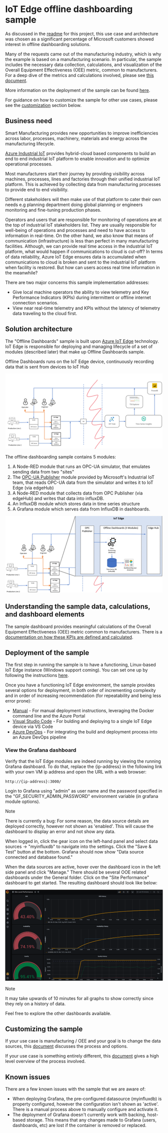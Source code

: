 # IoT Edge offline dashboarding sample

As discussed in the [readme](/readme.md) for this project, this use case and architecture was chosen as a significant percentage of Microsoft customers showed interest in offline dashboarding solutions. 

Many of the requests came out of the manufacturing industry, which is why the example is based on a manufacturing scenario. In particular, the sample includes the necessary data collection, calculations, and visualization of the Overall Equipment Effectiveness (OEE) metric, common to manufacturers. For a deep dive of the metrics and calculations involved, please see [this document](manufacturing-kpis.md).

More information on the deployment of the sample can be found [here](#deployment-of-the-sample).

For guidance on how to customize the sample for other use cases, please see the [customization](#customizing-the-sample-for-other-use-cases) section below.

## Business need

Smart Manufacturing provides new opportunities to improve inefficiencies across labor, processes, machinery, materials and energy across the manufacturing lifecycle.

[Azure Industrial IoT](https://azure.microsoft.com/en-us/overview/iot/) provides hybrid-cloud based components to build an end to end industrial IoT platform to enable innovation and to optimize operational processes.

Most manufacturers start their journey by providing visibility across machines, processes, lines and factories through their unified industrial IoT platform. This is achieved by collecting data from manufacturing processes to provide end to end visibility.

Different stakeholders will then make use of that platform to cater their own needs e.g planning department doing global planning or engineers monitoring and fine-tuning production phases.

Operators and users that are responsible for monitoring of operations are at the top of industrial IoT stakeholders list. They are usually responsible for well-being of operations and processes and need to have access to information in real-time. On the other hand, we also know that means of communication (infrastructure) is less than perfect in many manufacturing facilities. Although, we can provide real time access in the industrial IoT platform, what would happen if communications to cloud is cut-off? In terms of data reliability, Azure IoT Edge ensures data is accumulated when communications to cloud is broken and sent to the industrial IoT platform when facility is restored. But how can users access real time information in the meanwhile?

There are two major concerns this sample implementation addresses:

* Give local machine operators the ability to view telemetry and Key Performance Indicators (KPIs) during intermittent or offline internet connection scenarios.
* View near real-time telemetry and KPIs without the latency of telemetry data traveling to the cloud first.

## Solution architecture

The "Offline Dashboards" sample is built upon [Azure IoT Edge](https://azure.microsoft.com/en-us/services/iot-edge/) technology. IoT Edge is responsible for deploying and managing lifecycle of a set of modules (described later) that make up Offline Dashboards sample.

Offline Dashboards runs on the IoT Edge device, continuously recording data that is sent from devices to IoT Hub

![Diagram showing the offline dashboard architecture](../media/OfflineDashboards_diag1.png)

The offline dashboarding sample contains 5 modules:

1. A Node-RED module that runs an OPC-UA simulator, that emulates sending data from two "sites"
2. The [OPC-UA Publisher](https://github.com/Azure/iot-edge-opc-publisher) module provided by Microsoft's Industrial IoT team, that reads OPC-UA data from the simulator and writes it to IoT Edge (via edgeHub)
3. A Node-RED module that collects data from OPC Publisher (via edgeHub) and writes that data into influxDB.
4. An InfluxDB module which stores data in time series structure
5. A Grafana module which serves data from InfluxDB in dashboards.

![Diagram showing the Azure IoT Edge solution architecture](/media/OfflineDashboards_diag2.png)

## Understanding the sample data, calculations, and dashboard elements

The sample dashboard provides meaningful calculations of the Overall Equipment Effectiveness (OEE) metric common to manufacturers. There is a [documentation on how these KPIs are defined and calculated](manufacturing-kpis.md).

## Deployment of the sample

The first step in running the sample is to have a functioning, Linux-based IoT Edge instance (Windows support coming). You can set one up by following the instructions [here](edge-environment-prep.md).

Once you have a functioning IoT Edge environment, the sample provides several options for deployment, in both order of incrementing complexity and in order of increasing recommendation (for repeatability and being less error prone):

* [Manual](deployment-manual.md) - For manual deployment instructions, leveraging the Docker command line and the Azure Portal
* [Visual Studio Code](deployment-vscode.md) - For bulding and deploying to a single IoT Edge device via VS Code
* [Azure DevOps](deployment-devops.md) - For integrating the build and deployment process into an Azure DevOps pipeline

### View the Grafana dashboard

Verify that the IoT Edge modules are indeed running by viewing the running Grafana dashboard. To do that, replace the {ip-address} in the following link with your own VM ip address and open the URL with a web browser:

```http
http://{ip-address}:3000/
```

Login to Grafana using "admin" as user name and the password specified in the "GF_SECURITY_ADMIN_PASSWORD" environment variable (in grafana module options).

> [!NOTE]
> There is currently a bug: For some reason, the data source details are deployed correctly, however not shown as 'enabled'. This will cause the dashboard to display an error and not show any data.
>
> When logged in, click the gear icon on the left-hand panel and select data sources -> "myinfluxdb" to navigate into the settings. Click the "Save & Test" button at the bottom. Grafana should now show "Data source connected and database found."

When the data sources are active, hover over the dashboard icon in the left side panel and click "Manage." There should be several OOE related dashboards under the General folder. Click on the "Site Performance" dashboard to get started. The resulting dashboard should look like below:

![Grafana Dashboard](/media/grafana-dash.png)

> [!NOTE]
> It may take upwards of 10 minutes for all graphs to show correctly since they rely on a history of data.

Feel free to explore the other dashboards available.

## Customizing the sample

If your use case is manufacturing / OEE and your goal is to change the data sources, this [document](customize-sample-oee.md) discusses the process and options.

If your use case is something entirely different, this [document](customize-sample-other.md) gives a high level overview of the process involved.

## Known issues

There are a few known issues with the sample that we are aware of:

* When deploying Grafana, the pre-configured datasource (myinfluxdb) is property configured, however the configuration isn't shown as 'active'. There is a manual process above to manually configure and activate it.
* The deployment of Grafana doesn't currently work with backing, host-based storage. This means that any changes made to Grafana (users, dashboards, etc) are lost if the container is removed or replaced.
